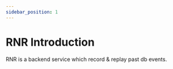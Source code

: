 ```yaml
---
sidebar_position: 1
---
```


# RNR Introduction

RNR is a backend service which record & replay past db events.